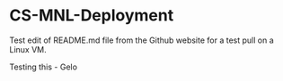 # CS-MNL-Deployment

Test edit of README.md file from the Github website for a test pull on a Linux VM.

Testing this - Gelo
